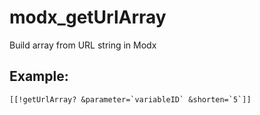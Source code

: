 # modx_getUrlArray
Build array from URL string in Modx
## Example:
```
[[!getUrlArray? &parameter=`variableID` &shorten=`5`]]
```
